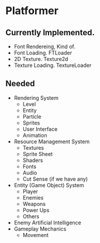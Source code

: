 # Platformer

## Currently Implemented.
* Font Rendereing, Kind of.
* Font Loading. FTLoader
* 2D Texture. Texture2d
* Texture Loading. TextureLoader


## Needed
* Rendering System
  * Level
  * Entity
  * Particle
  * Sprites
  * User Interface
  * Animation
* Resource Management System
  * Textures
  * Sprite Sheet 
  * Shaders
  * Fonts
  * Audio
  * Cut Sense (if we have any)
* Entity (Game Object) System
  * Player
  * Enemies
  * Weapons
  * Power Ups
  * Others
* Enemy Artificial Intelligence
* Gameplay Mechanics
  * Movement
